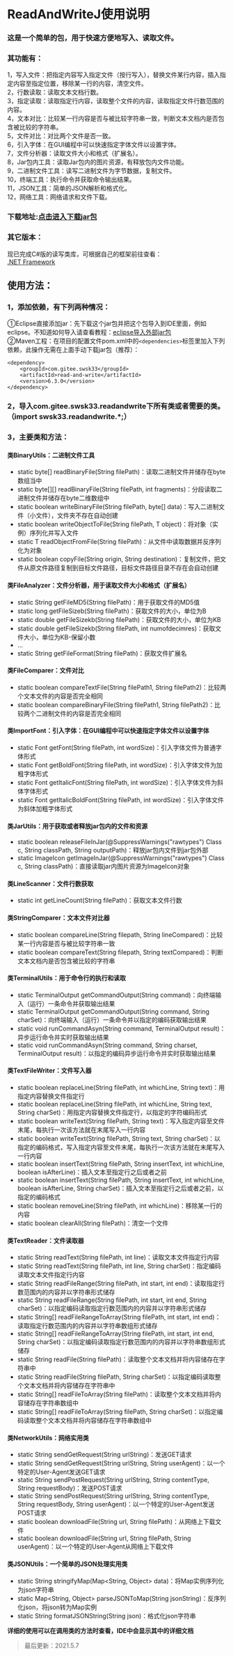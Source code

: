 # ReadAndWriteJ使用说明
### 这是一个简单的包，用于快速方便地写入、读取文件。<br>
### 其功能有：
1，写入文件：把指定内容写入指定文件（按行写入），替换文件某行内容，插入指定内容至指定位置，移除某一行的内容，清空文件。<br>
2，行数读取：读取文本文档行数。<br>
3，指定读取：读取指定行内容，读取整个文件的内容，读取指定文件行数范围的内容。<br>
4，文本对比：比较某一行内容是否与被比较字符串一致，判断文本文档内是否包含被比较的字符串。<br>
5，文件对比：对比两个文件是否一致。<br>
6，引入字体：在GUI编程中可以快速指定字体文件以设置字体。<br>
7，文件分析器：读取文件大小和格式（扩展名）。<br>
8，Jar包内工具：读取Jar包内的图片资源，有释放包内文件功能。<br>
9，二进制文件工具：读写二进制文件为字节数据，复制文件。<br>
10，终端工具：执行命令并获取命令输出结果。<br>
11，JSON工具：简单的JSON解析和格式化。<br>
12，网络工具：网络请求和文件下载。<br>
### 下载地址:[点击进入下载jar包](https://gitee.com/swsk33/ReadAndWriteJ/releases)
### 其它版本：
现已完成C#版的读写类库，可根据自己的框架前往查看：<br>
[.NET Framework](https://gitee.com/swsk33/ReadAndWriteSharp)
## 使用方法：
### 1，添加依赖，有下列两种情况：
①Eclipse直接添加jar：先下载这个jar包并把这个包导入到IDE里面，例如eclipse。不知道如何导入请查看教程：[eclipse导入外部jar包](https://blog.csdn.net/czbqoo01/article/details/72803450)<br>
②Maven工程：在项目的配置文件pom.xml中的```<dependencies>```标签里加入下列依赖，此操作无需在上面手动下载jar包（推荐）：<br>
```
<dependency>
    <groupId>com.gitee.swsk33</groupId>
    <artifactId>read-and-write</artifactId>
    <version>6.3.0</version>
</dependency>
```
### 2，导入com.gitee.swsk33.readandwrite下所有类或者需要的类。（import swsk33.readandwrite.*;）
### 3，主要类和方法：
#### 类BinaryUtils：二进制文件工具
- static byte[] readBinaryFile(String filePath)：读取二进制文件并储存在byte数组当中
- static byte[][] readBinaryFile(String filePath, int fragments)：分段读取二进制文件并储存在byte二维数组中
- static boolean writeBinaryFile(String filePath, byte[] data)：写入二进制文件（小文件），文件夹不存在自动创建
- static <T> boolean writeObjectToFile(String filePath, T object)：将对象（实例）序列化并写入文件
- static <T> T readObjectFromFile(String filePath)：从文件中读取数据并反序列化为对象
- static boolean copyFile(String origin, String destination)：复制文件，把文件从原文件路径复制到目标文件路径，目标文件路径目录不存在会自动创建
#### 类FileAnalyzer：文件分析器，用于读取文件大小和格式（扩展名）
- static String getFileMD5(String filePath)：用于获取文件的MD5值
- static long getFileSizeb(String filePath)：获取文件的大小，单位为B
- static double getFileSizekb(String filePath)：获取文件的大小，单位为KB
- static double getFileSizekb(String filePath, int numofdecimres)：获取文件大小，单位为KB-保留小数
- ...
- static String getFileFormat(String filePath)：获取文件扩展名
#### 类FileComparer：文件对比
- static boolean compareTextFile(String filePath1, String filePath2)：比较两个文本文件的内容是否完全相同
- static boolean compareBinaryFile(String filePath1, String filePath2)：比较两个二进制文件的内容是否完全相同
#### 类ImportFont：引入字体：在GUI编程中可以快速指定字体文件以设置字体
- static Font getFont(String filePath, int wordSize)：引入字体文件为普通字体形式
- static Font getBoldFont(String filePath, int wordSize)：引入字体文件为加粗字体形式
- static Font getItalicFont(String filePath, int wordSize)：引入字体文件为斜体字体形式
- static Font getItalicBoldFont(String filePath, int wordSize)：引入字体文件为斜体加粗字体形式
#### 类JarUtils：用于获取或者释放jar包内的文件和资源
- static boolean releaseFileInJar(@SuppressWarnings("rawtypes") Class c, String classPath, String outputPath)：释放jar包内文件到jar包外部
- static ImageIcon getImageInJar(@SuppressWarnings("rawtypes") Class c, String classPath)：直接读取jar内图片资源为ImageIcon对象
#### 类LineScanner：文件行数获取
- static int getLineCount(String filePath)：获取文本文件行数
#### 类StringComparer：文本文件对比器
- static boolean compareLine(String filepath, String lineCompared)：比较某一行内容是否与被比较字符串一致
- static boolean compareText(String filepath, String textCompared)：判断文本文档内是否包含被比较的字符串
#### 类TerminalUtils：用于命令行的执行和读取
- static TerminalOutput getCommandOutput(String command)：向终端输入（运行）一条命令并获取输出结果
- static TerminalOutput getCommandOutput(String command, String charSet)：向终端输入（运行）一条命令并以指定的编码获取输出结果
- static void runCommandAsyn(String command, TerminalOutput result)：异步运行命令并实时获取输出结果
- static void runCommandAsyn(String command, String charset, TerminalOutput result)：以指定的编码异步运行命令并实时获取输出结果
#### 类TextFileWriter：文件写入器
- static boolean replaceLine(String filePath, int whichLine, String text)：用指定内容替换文件指定行
- static boolean replaceLine(String filePath, int whichLine, String text, String charSet)：用指定内容替换文件指定行，以指定的字符编码形式
- static boolean writeText(String filePath, String text)：写入指定内容至文件末尾，每执行一次该方法就在末尾写入一行内容
- static boolean writeText(String filePath, String text, String charSet)：以指定的编码格式，写入指定内容至文件末尾，每执行一次该方法就在末尾写入一行内容
- static boolean insertText(String filePath, String insertText, int whichLine, boolean isAfterLine)：插入文本至指定行之后或者之前
- static boolean insertText(String filePath, String insertText, int whichLine, boolean isAfterLine, String charSet)：插入文本至指定行之后或者之前，以指定的编码格式
- static boolean removeLine(String filePath, int whichLine)：移除某一行的内容
- static boolean clearAll(String filePath)：清空一个文件
#### 类TextReader：文件读取器
- static String readText(String filePath, int line)：读取文本文件指定行内容
- static String readText(String filePath, int line, String charSet)：指定编码读取文本文件指定行内容
- static String readFileRange(String filePath, int start, int end)：读取指定行数范围内的内容并以字符串形式储存
- static String readFileRange(String filePath, int start, int end, String charSet)：以指定编码读取指定行数范围内的内容并以字符串形式储存
- static String[] readFileRangeToArray(String filePath, int start, int end)：读取指定行数范围内的内容并以字符串数组形式储存
- static String[] readFileRangeToArray(String filePath, int start, int end, String charSet)：以指定编码读取指定行数范围内的内容并以字符串数组形式储存
- static String readFile(String filePath)：读取整个文本文档并将内容储存在字符串中
- static String readFile(String filePath, String charSet)：以指定编码读取整个文本文档并将内容储存在字符串中
- static String[] readFileToArray(String filePath)：读取整个文本文档并将内容储存在字符串数组中
- static String[] readFileToArray(String filePath, String charSet)：以指定编码读取整个文本文档并将内容储存在字符串数组中
#### 类NetworkUtils：网络实用类
- static String sendGetRequest(String urlString)：发送GET请求
- static String sendGetRequest(String urlString, String userAgent)：以一个特定的User-Agent发送GET请求
- static String sendPostRequest(String urlString, String contentType, String requestBody)：发送POST请求
- static String sendPostRequest(String urlString, String contentType, String requestBody, String userAgent)：以一个特定的User-Agent发送POST请求
- static boolean downloadFile(String url, String filePath)：从网络上下载文件
- static boolean downloadFile(String url, String filePath, String userAgent)：以一个特定的User-Agent从网络上下载文件
#### 类JSONUtils：一个简单的JSON处理实用类
- static String stringifyMap(Map<String, Object> data)：将Map实例序列化为json字符串
- static Map<String, Object> parseJSONToMap(String jsonString)：反序列化json，将json转为Map实例
- static String formatJSONString(String json)：格式化json字符串

**详细的使用可以在调用类的方法时查看，IDE中会显示其中的详细文档**

>最后更新：2021.5.7